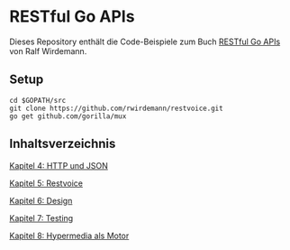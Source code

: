 # RESTful Go APIs

Dieses Repository enthält die Code-Beispiele zum Buch [RESTful Go APIs](https://www.amazon.de/RESTful-APIs-Implementierung-leichtgewichtiger-Hypermedia/dp/3446457097/ref=sr_1_1?ie=UTF8&qid=1549368669&sr=8-1&keywords=restful+go+apis) von Ralf Wirdemann.

## Setup
```
cd $GOPATH/src
git clone https://github.com/rwirdemann/restvoice.git
go get github.com/gorilla/mux
```

## Inhaltsverzeichnis

[Kapitel 4: HTTP und JSON](kapitel04/README.md)

[Kapitel 5: Restvoice](kapitel05/README.md)

[Kapitel 6: Design](kapitel06/README.md)

[Kapitel 7: Testing](kapitel07/README.md)

[Kapitel 8: Hypermedia als Motor](kapitel08/README.md)